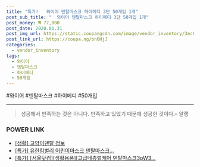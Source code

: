 ```yaml
--- 
title: "특가!   와이어 덴탈마스크 하이메디 3단 50개입 1개" 
post_sub_title: "  와이어 덴탈마스크 하이메디 3단 50개입 1개" 
post_money: ₩ 77,000 
post_date: 2020.01.31 
post_img_url: https://static.coupangcdn.com/image/vendor_inventory/3ec6/2e66b9a296e89b170d79733b933376b4d505333e84520ec6ff4ab0bb3e50.jpg 
post_link_url: https://coupa.ng/bnOHjJ 
categories: 
  - vendor_inventory 
tags: 
  - 와이어 
  - 덴탈마스크 
  - 하이메디 
  - 50개입 
--- 
```

  #와이어 #덴탈마스크 #하이메디 #50개입 
<hr> 

> 성공해서 만족하는 것은 아니다. 만족하고 있었기 때문에 성공한 것이다.– 알랭 


### POWER LINK

* <a href="https://blog.naver.com/santokki14/221767449171" target="_blank"> [생활] 고양이덴탈 정보 </a>
* <a href="https://blog.naver.com/an0733/221785767380" target="_blank">[특가] 유한킴벌리 어린이마스크 덴탈마스크...</a>
* <a href="https://blog.naver.com/santokki14/221792413264" target="_blank">[특가] [서울닷컴][생활용품][고급네츄럴케어 덴탈마스크3pW3...</a>
